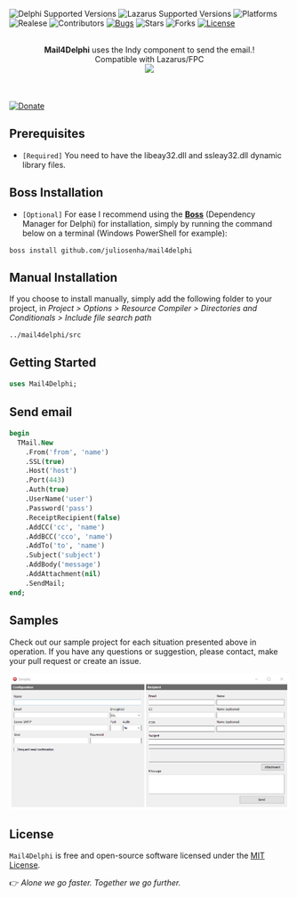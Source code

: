 ![Delphi Supported Versions](https://img.shields.io/badge/Delphi%20Supported%20Versions-XE3..10.4%20Sydney-blue.svg)
![Lazarus Supported Versions](https://img.shields.io/badge/Lazarus/FPC%20Supported%20Versions-2.0.10%20-yellow.svg)
![Platforms](https://img.shields.io/badge/Supported%20platforms-Win32%20and%20Win64-red.svg)
![Realese](https://img.shields.io/github/v/release/juliosenha/mail4delphi?style=flat-square.svg)
![Contributors](https://img.shields.io/github/contributors/juliosenha/mail4delphi.svg)
[![Bugs](https://img.shields.io/github/issues/juliosenha/mail4delphi/bug.svg)](https://github.com/juliosenha/mail4delphi/issues?utf8=✓&q=is%3Aissue+is%3Aopen+label%3Abug)
![Stars](https://img.shields.io/github/stars/juliosenha/mail4delphi?style=flat-square.svg)
![Forks](https://img.shields.io/github/forks/juliosenha/mail4delphi?style=flat-square.svg)
[![License](https://img.shields.io/github/license/juliosenha/mail4delphi.svg)](https://github.com/juliosenha/mail4delphi/blob/master/license.txt)

<p align="center"><br>
  <b>Mail4Delphi</b> uses the Indy component to send the email.! <br>Compatible with Lazarus/FPC<br>
  <img src="https://github.com/juliosenha/mail4delphi/blob/master/img/mail.png"><br>
</p>

 <br><br>
[![Donate](https://stc.pagseguro.uol.com.br/public/img/botoes/doacoes/120x53-doar.gif)](https://pag.ae/7WrUXFNB3)

## Prerequisites
* `[Required]` You need to have the libeay32.dll and ssleay32.dll dynamic library files. 


## Boss Installation
 * `[Optional]` For ease I recommend using the [**Boss**](https://github.com/HashLoad/boss) (Dependency Manager for Delphi) for installation, simply by running the command below on a terminal (Windows PowerShell for example):
```
boss install github.com/juliosenha/mail4delphi
```

## Manual Installation
If you choose to install manually, simply add the following folder to your project, in *Project > Options > Resource Compiler > Directories and Conditionals > Include file search path*
```
../mail4delphi/src
```

## Getting Started
```pascal
uses Mail4Delphi;
```

## Send email
```pascal
begin
  TMail.New
    .From('from', 'name')
    .SSL(true)
    .Host('host')
    .Port(443)
    .Auth(true)
    .UserName('user')
    .Password('pass')
    .ReceiptRecipient(false)
    .AddCC('cc', 'name')
    .AddBCC('cco', 'name')
    .AddTo('to', 'name')
    .Subject('subject')
    .AddBody('message')
    .AddAttachment(nil)
    .SendMail;
end;
```

## Samples
Check out our sample project for each situation presented above in operation. If you have any questions or suggestion, please contact, make your pull request or create an issue.

![Mail4Delphi](img/Screenshot_1.png)

## License

`Mail4Delphi` is free and open-source software licensed under the [MIT License](https://github.com/juliosenha/mail4delphi/blob/master/LICENSE).

:point_right: *Alone we go faster. Together we go further.*
